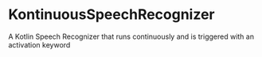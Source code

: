 # KontinuousSpeechRecognizer
A Kotlin Speech Recognizer that runs continuously and is triggered with an activation keyword
